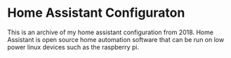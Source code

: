 # Home Assistant Configuraton

This is an archive of my home assistant configuration from 2018.  Home Assistant is open source home automation software that can be run on low power linux devices such as the raspberry pi. 
